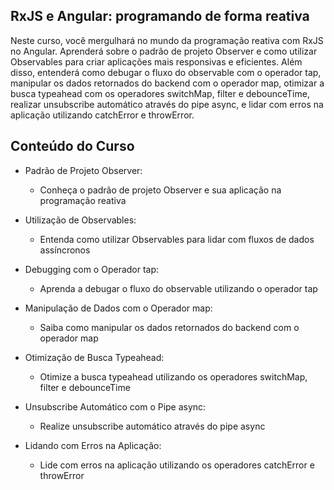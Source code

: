 ## RxJS e Angular: programando de forma reativa

Neste curso, você mergulhará no mundo da programação reativa com RxJS no Angular. Aprenderá sobre o padrão de projeto Observer e como utilizar Observables para criar aplicações mais responsivas e eficientes. Além disso, entenderá como debugar o fluxo do observable com o operador tap, manipular os dados retornados do backend com o operador map, otimizar a busca typeahead com os operadores switchMap, filter e debounceTime, realizar unsubscribe automático através do pipe async, e lidar com erros na aplicação utilizando catchError e throwError.

## Conteúdo do Curso

- Padrão de Projeto Observer:

  - Conheça o padrão de projeto Observer e sua aplicação na programação reativa

- Utilização de Observables:

  - Entenda como utilizar Observables para lidar com fluxos de dados assíncronos

- Debugging com o Operador tap:

  - Aprenda a debugar o fluxo do observable utilizando o operador tap

- Manipulação de Dados com o Operador map:

  - Saiba como manipular os dados retornados do backend com o operador map

- Otimização de Busca Typeahead:

  - Otimize a busca typeahead utilizando os operadores switchMap, filter e debounceTime

- Unsubscribe Automático com o Pipe async:

  - Realize unsubscribe automático através do pipe async

- Lidando com Erros na Aplicação:

  - Lide com erros na aplicação utilizando os operadores catchError e throwError

